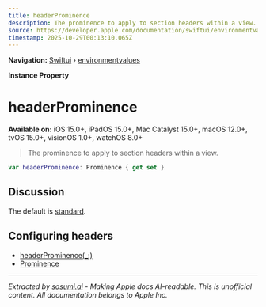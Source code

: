 ```yaml
---
title: headerProminence
description: The prominence to apply to section headers within a view.
source: https://developer.apple.com/documentation/swiftui/environmentvalues/headerprominence
timestamp: 2025-10-29T00:13:10.065Z
---
```


**Navigation:** [Swiftui](/documentation/swiftui) › [environmentvalues](/documentation/swiftui/environmentvalues)

**Instance Property**

# headerProminence

**Available on:** iOS 15.0+, iPadOS 15.0+, Mac Catalyst 15.0+, macOS 12.0+, tvOS 15.0+, visionOS 1.0+, watchOS 8.0+

> The prominence to apply to section headers within a view.

```swift
var headerProminence: Prominence { get set }
```

## Discussion

The default is [standard](/documentation/swiftui/prominence/standard).

## Configuring headers

- [headerProminence(_:)](/documentation/swiftui/view/headerprominence(_:))
- [Prominence](/documentation/swiftui/prominence)

---

*Extracted by [sosumi.ai](https://sosumi.ai) - Making Apple docs AI-readable.*
*This is unofficial content. All documentation belongs to Apple Inc.*
